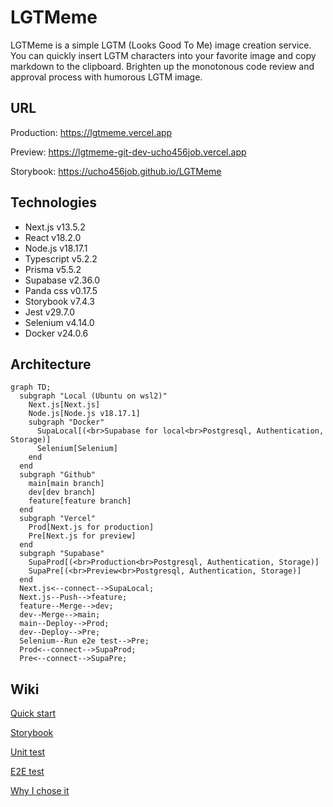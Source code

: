 # LGTMeme
LGTMeme is a simple LGTM (Looks Good To Me) image creation service. You can quickly insert LGTM characters into your favorite image and copy markdown to the clipboard. Brighten up the monotonous code review and approval process with humorous LGTM image.

## URL

Production: https://lgtmeme.vercel.app

Preview: https://lgtmeme-git-dev-ucho456job.vercel.app

Storybook: https://ucho456job.github.io/LGTMeme

## Technologies

- Next.js v13.5.2
- React v18.2.0
- Node.js v18.17.1
- Typescript v5.2.2
- Prisma v5.5.2
- Supabase v2.36.0
- Panda css v0.17.5
- Storybook v7.4.3
- Jest v29.7.0
- Selenium v4.14.0
- Docker v24.0.6

## Architecture

```mermaid
graph TD;
  subgraph "Local (Ubuntu on wsl2)"
    Next.js[Next.js]
    Node.js[Node.js v18.17.1]
    subgraph "Docker"
      SupaLocal[(<br>Supabase for local<br>Postgresql, Authentication, Storage)]
      Selenium[Selenium]
    end
  end
  subgraph "Github"
    main[main branch]
    dev[dev branch]
    feature[feature branch]
  end
  subgraph "Vercel"
    Prod[Next.js for production]
    Pre[Next.js for preview]
  end
  subgraph "Supabase"
    SupaProd[(<br>Production<br>Postgresql, Authentication, Storage)]
    SupaPre[(<br>Preview<br>Postgresql, Authentication, Storage)]
  end
  Next.js<--connect-->SupaLocal;
  Next.js--Push-->feature;
  feature--Merge-->dev;
  dev--Merge-->main;
  main--Deploy-->Prod;
  dev--Deploy-->Pre;
  Selenium--Run e2e test-->Pre;
  Prod<--connect-->SupaProd;
  Pre<--connect-->SupaPre;
```

## Wiki

[Quick start](https://github.com/ucho456job/LGTMeme/wiki/Quick-start)

[Storybook](https://github.com/ucho456job/LGTMeme/wiki/Storybook)

[Unit test](https://github.com/ucho456job/LGTMeme/wiki/Unit-test)

[E2E test](https://github.com/ucho456job/LGTMeme/wiki/E2E-test)

[Why I chose it](https://github.com/ucho456job/LGTMeme/wiki/Why-I-chose-it)
